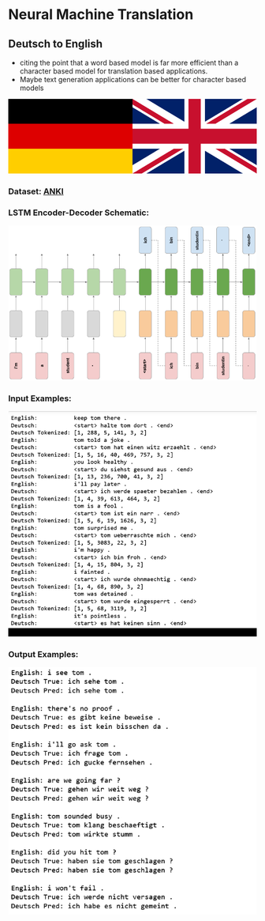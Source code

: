 # Neural Machine Translation
## Deutsch to English

* citing the point that a word based model is far more efficient than a character based model for translation based applications.
* Maybe text generation applications can be better for character based models

<img src="images/germany_uk_flags.png">

### Dataset: [ANKI](http://www.manythings.org/anki/)

### LSTM Encoder-Decoder Schematic:
<img src="images/neural_translation_model.png">

### Input Examples:
<img src="images/inputs.png">

### Output Examples:
<img src="images/outputs.png">
